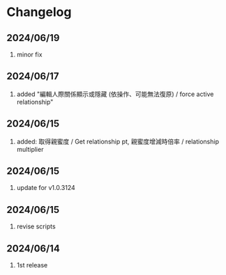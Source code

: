 # Changelog

## 2024/06/19
1. minor fix

## 2024/06/17  
1. added "編輯人際關係顯示或隱藏 (依操作、可能無法復原) / force active relationship"

## 2024/06/15  
1. added: 取得親蜜度 / Get relationship pt, 親蜜度增減時倍率 / relationship multiplier

## 2024/06/15  
1. update for v1.0.3124

## 2024/06/15  
1. revise scripts

## 2024/06/14
1. 1st release
